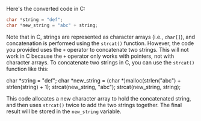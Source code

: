 Here's the converted code in C:
```c
char *string = "def";
char *new_string = "abc" + string;
``` 
Note that in C, strings are represented as character arrays (i.e., `char[]`), and concatenation is performed using the `strcat()` function. However, the code you provided uses the `+` operator to concatenate two strings. This will not work in C because the `+` operator only works with pointers, not with character arrays. To concatenate two strings in C, you can use the `strcat()` function like this:

char *string = "def";
char *new_string = (char *)malloc(strlen("abc") + strlen(string) + 1);
strcat(new_string, "abc");
strcat(new_string, string);

This code allocates a new character array to hold the concatenated string, and then uses `strcat()` twice to add the two strings together. The final result will be stored in the `new_string` variable.

